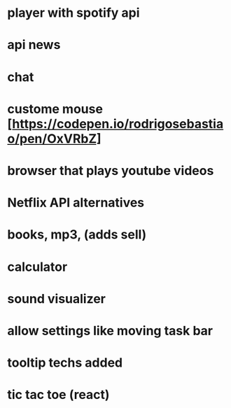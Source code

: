 # player with spotify api
# api news
# chat

<!-- Ideas -->

# custome mouse [https://codepen.io/rodrigosebastiao/pen/OxVRbZ]
# browser that plays youtube videos
# Netflix API alternatives
# books, mp3, (adds sell)
# calculator
# sound visualizer
# allow settings like moving task bar
# tooltip techs added
# tic tac toe (react)